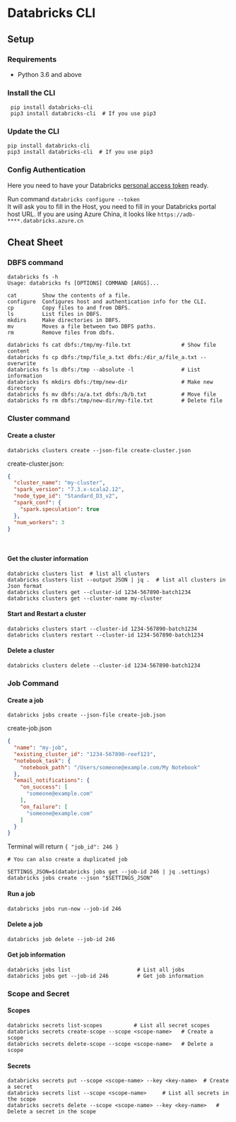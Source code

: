 # Databricks CLI

## Setup
### Requirements
- Python 3.6 and above
### Install the CLI
     pip install databricks-cli
     pip3 install databricks-cli  # If you use pip3

### Update the CLI
    pip install databricks-cli
    pip3 install databricks-cli  # If you use pip3

### Config Authentication
Here you need to have your Databricks [personal access token](https://docs.databricks.com/dev-tools/api/latest/authentication.html) ready. 

Run command  `databricks configure --token` <br />
It will ask you to fill in the Host, you need to fill in your Databricks portal host URL. If you are using Azure China, it looks like `https://adb-****.databricks.azure.cn`

## Cheat Sheet

### DBFS command

    databricks fs -h
    Usage: databricks fs [OPTIONS] COMMAND [ARGS]...

    cat        Show the contents of a file.
    configure  Configures host and authentication info for the CLI.
    cp         Copy files to and from DBFS.
    ls         List files in DBFS.
    mkdirs     Make directories in DBFS.
    mv         Moves a file between two DBFS paths.
    rm         Remove files from dbfs.

```shell
databricks fs cat dbfs:/tmp/my-file.txt                # Show file content
databricks fs cp dbfs:/tmp/file_a.txt dbfs:/dir_a/file_a.txt --overwrite
databricks fs ls dbfs:/tmp --absolute -l               # List information
databricks fs mkdirs dbfs:/tmp/new-dir                 # Make new directory
databricks fs mv dbfs:/a/a.txt dbfs:/b/b.txt           # Move file
databricks fs rm dbfs:/tmp/new-dir/my-file.txt         # Delete file
```

### Cluster command
#### Create a cluster
```shell
databricks clusters create --json-file create-cluster.json
```
create-cluster.json: 
```json
{
  "cluster_name": "my-cluster",
  "spark_version": "7.3.x-scala2.12",
  "node_type_id": "Standard_D3_v2",
  "spark_conf": {
    "spark.speculation": true
  },
  "num_workers": 3
}
```
<br />

####  Get the cluster information
```shell
databricks clusters list  # list all clusters
databricks clusters list --output JSON | jq .  # list all clusters in Json format
databricks clusters get --cluster-id 1234-567890-batch1234
databricks clusters get --cluster-name my-cluster
```

#### Start and Restart a cluster
```shell
databricks clusters start --cluster-id 1234-567890-batch1234
databricks clusters restart --cluster-id 1234-567890-batch1234
```

#### Delete a cluster
```shell
databricks clusters delete --cluster-id 1234-567890-batch1234
```

### Job Command
#### Create a job
```shell
databricks jobs create --json-file create-job.json
```
create-job.json
```json
{
  "name": "my-job",
  "existing_cluster_id": "1234-567890-reef123",
  "notebook_task": {
    "notebook_path": "/Users/someone@example.com/My Notebook"
  },
  "email_notifications": {
    "on_success": [
      "someone@example.com"
    ],
    "on_failure": [
      "someone@example.com"
    ]
  }
}
```
Terminal will return `{ "job_id": 246 }`

```shell
# You can also create a duplicated job

SETTINGS_JSON=$(databricks jobs get --job-id 246 | jq .settings)
databricks jobs create --json "$SETTINGS_JSON"
```
#### Run a job
```shell
databricks jobs run-now --job-id 246
```

#### Delete a job
```shell
databricks job delete --job-id 246
```

#### Get job information
```shell
databricks jobs list                     # List all jobs
databricks jobs get --job-id 246         # Get job information
```

### Scope and Secret
#### Scopes
```shell
databricks secrets list-scopes          # List all secret scopes
databricks secrets create-scope --scope <scope-name>   # Create a scope
databricks secrets delete-scope --scope <scope-name>   # Delete a scope
```

#### Secrets
```shell
databricks secrets put --scope <scope-name> --key <key-name>  # Create a secret
databricks secrets list --scope <scope-name>     # List all secrets in the scope
databricks secrets delete --scope <scope-name> --key <key-name>   # Delete a secret in the scope
```